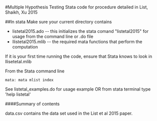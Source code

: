 #Multiple Hypothesis Testing
Stata code for procedure detailed in List, Shaikh, Xu 2015

##In stata 
Make sure your current directory contains
* listetal2015.ado -- this initializes the stata comand "listetal2015" for usage from the command line or .do file
* llistetal2015.mlib -- the required mata functions that perform the computation

If it is your first time running the code, ensure that Stata knows to look in llisetetal.mlib

From the Stata command line
```
mata: mata mlist index
```
See listetal_examples.do for usage example OR from stata terminal type 'help listetal'


####Summary of contents

data.csv contains the data set used in the List et al 2015 paper.

